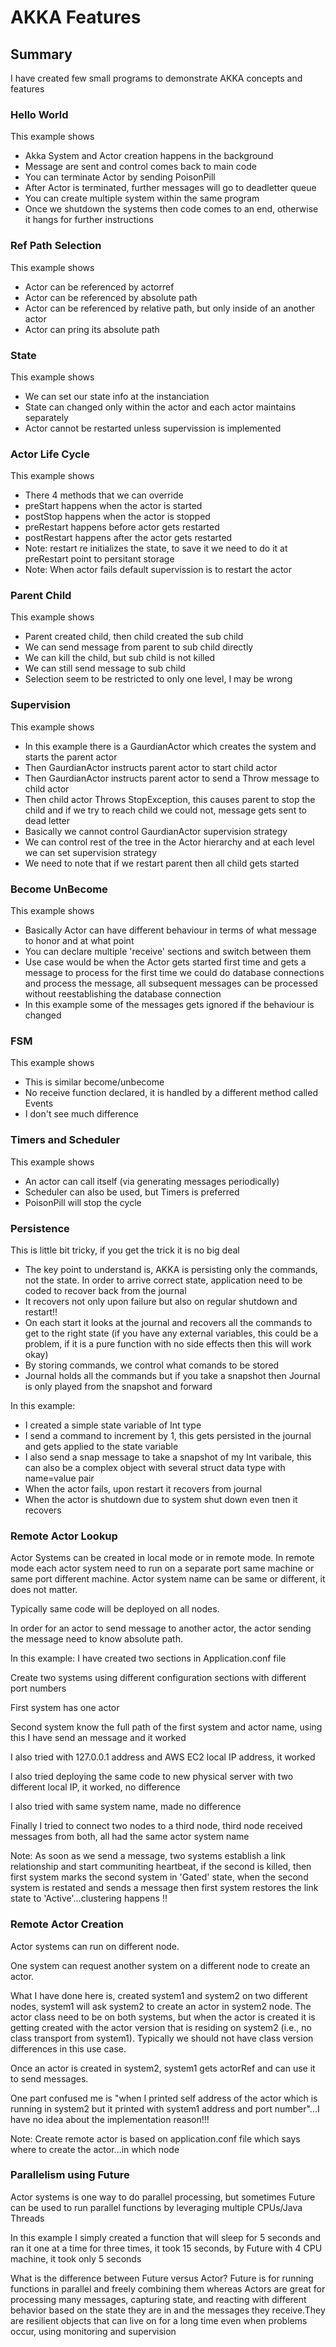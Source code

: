 # AKKA Features
## Summary
I have created few small programs to demonstrate AKKA concepts and features

### Hello World
This example shows 
- Akka System and Actor creation happens in the background
- Message are sent and control comes back to main code
- You can terminate Actor by sending PoisonPill
- After Actor is terminated, further messages will go to deadletter queue
- You can create multiple system within the same program
- Once we shutdown the systems then code comes to an end, otherwise it hangs for further instructions


### Ref Path Selection 
This example shows 
- Actor can be referenced by actorref
- Actor can be referenced by absolute path
- Actor can be referenced by relative path, but only inside of an another actor
- Actor can pring its absolute path

### State
This example shows 
- We can set our state info at the instanciation
- State can changed only within the actor and each actor maintains separately
- Actor cannot be restarted unless supervission is implemented 

### Actor Life Cycle
This example shows 
- There 4 methods that we can override 
- preStart happens when the actor is started
- postStop happens when the actor is stopped
- preRestart happens before actor gets restarted
- postRestart happens after the actor gets restarted
- Note: restart re initializes the state, to save it we need to do it at preRestart point to persitant storage
- Note: When actor fails default supervission is to restart the actor


### Parent Child
This example shows 
- Parent created child, then child created the sub child
- We can send message from parent to sub child directly
- We can kill the child, but sub child is not killed
- We can still send message to sub child 
- Selection seem to be restricted to only one level, I may be wrong

### Supervision
This example shows 
- In this example there is a GaurdianActor which creates the system and starts the parent actor
- Then GaurdianActor instructs parent actor to start child actor
- Then GaurdianActor instructs parent actor to send a Throw message to child actor
- Then child actor Throws StopException, this causes parent to stop the child and if we try to reach child we could not, message gets sent to dead letter
- Basically we cannot control GaurdianActor supervision strategy
- We can control rest of the tree in the Actor hierarchy and at each level we can set supervision strategy
- We need to note that if we restart parent then all child gets started

### Become UnBecome
This example shows 
- Basically Actor can have different behaviour in terms of what message to honor and at what point 
- You can declare multiple 'receive' sections and switch between them
- Use case would be when the Actor gets started first time and gets a message to process for the first 
  time we could do database connections and process the message, all subsequent messages can be processed 
  without reestablishing the database connection
- In this example some of the messages gets ignored if the behaviour is changed 

### FSM
This example shows 
- This is similar become/unbecome
- No receive function declared, it is handled by a different method called Events
- I don't see much difference 

### Timers and Scheduler
This example shows 
- An actor can call itself (via generating messages periodically)
- Scheduler can also be used, but Timers is preferred
- PoisonPill will stop the cycle

### Persistence
This is little bit tricky, if you get the trick it is no big deal
- The key point to understand is, AKKA is persisting only the commands, not the state. In order to arrive correct state, application need to be coded to recover back from the journal
- It recovers not only upon failure but also on regular shutdown and restart!!
- On each start it looks at the journal and recovers all the commands to get to the right state (if you have any external variables, this could be a problem, if it is a pure function with no side effects then this will work okay)
- By storing commands, we control what comands to be stored
- Journal holds all the commands but if you take a snapshot then Journal is only played from the snapshot and forward

In this example:
- I created a simple state variable of Int type
- I send a command to increment by 1, this gets persisted in the journal and gets applied to the state variable
- I also send a snap message to take a snapshot of my Int varibale, this can also be a complex object with several struct data type with name=value pair
- When the actor fails, upon restart it recovers from journal
- When the actor is shutdown due to system shut down even tnen it recovers


### Remote Actor Lookup
Actor Systems can be created in local mode or in remote mode. In remote mode each actor system need to run on a separate port same machine or same port different machine. Actor system name can be same or different, it does not matter. 

Typically same code will be deployed on all nodes. 

In order for an actor to send message to another actor, the actor sending the message need to know absolute path. 


In this example:
I have created two sections in Application.conf file

Create two systems using different configuration sections with different port numbers

First system has one actor

Second system know the full path of the first system and actor name, using this I have send an message and it worked 

I also tried with 127.0.0.1 address and AWS EC2 local IP address, it worked

I also tried deploying the same code to new physical server with two different local IP, it worked, no difference

I also tried with same system name, made no difference

Finally I tried to connect two nodes to a third node, third node received messages from both, all had the same actor system name

Note: As soon as we send a message, two systems establish a link relationship and start communiting heartbeat, if the second is killed, then first system marks the second system in 'Gated' state, when the second system is restated and sends a message then first system restores the link state to 'Active'...clustering happens !!


### Remote Actor Creation
Actor systems can run on different node. 

One system can request another system on a different node to create an actor. 

What I have done here is, created system1 and system2 on two different nodes, system1 will ask system2 to create an actor in system2 node. The actor class need to be on both systems, but when the actor is created it is getting created with the actor version that is residing on system2 (i.e., no class transport from system1). Typically we should not have class version differences in this use case. 

Once an actor is created in system2, system1 gets actorRef and can use it to send messages. 

One part confused me is "when I printed self address of the actor which is running in system2 but it printed with system1 address and port number"...I have no idea about the implementation reason!!!

Note: Create remote actor is based on application.conf file which says where to create the actor...in which node


### Parallelism using Future
Actor systems is one way to do parallel processing, but sometimes Future can be used to run parallel functions by leveraging multiple CPUs/Java Threads

In this example I simply created a function that will sleep for 5 seconds and ran it one at a time for three times, it took 15 seconds, by Future with 4 CPU machine, it took only 5 seconds

What is the difference between Future versus Actor? 
Future is for running functions in parallel and freely combining them whereas Actors are great for processing many messages, capturing state, and reacting with different behavior based on the state they are in and the messages they receive.They are resilient objects that can live on for a long time even when problems occur, using monitoring and supervision

